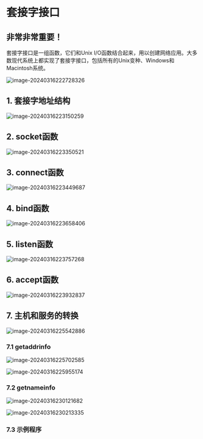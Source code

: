 # 套接字接口

## 非常非常重要！

套接字接口是一组函数，它们和Unix I/O函数结合起来，用以创建网络应用。大多数现代系统上都实现了套接字接口，包括所有的Unix变种、Windows和Macintosh系统。

![image-20240316222728326](套接字接口.assets/image-20240316222728326.png) 

## 1. 套接字地址结构

![image-20240316223150259](套接字接口.assets/image-20240316223150259.png) 

## 2. socket函数

![image-20240316223350521](套接字接口.assets/image-20240316223350521.png) 

## 3. connect函数

![image-20240316223449687](套接字接口.assets/image-20240316223449687.png) 

## 4. bind函数

![image-20240316223658406](套接字接口.assets/image-20240316223658406.png) 

## 5. listen函数

![image-20240316223757268](套接字接口.assets/image-20240316223757268.png) 

## 6. accept函数

![image-20240316223932837](套接字接口.assets/image-20240316223932837.png) 

## 7. 主机和服务的转换

![image-20240316225542886](套接字接口.assets/image-20240316225542886.png) 

### 7.1 getaddrinfo

![image-20240316225702585](套接字接口.assets/image-20240316225702585.png) 

![image-20240316225955174](套接字接口.assets/image-20240316225955174.png) 

### 7.2 getnameinfo

![image-20240316230121682](套接字接口.assets/image-20240316230121682.png) 

![image-20240316230213335](套接字接口.assets/image-20240316230213335.png) 

### 7.3 示例程序

```c
```


